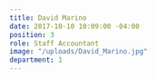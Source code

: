 ```yaml
---
title: David Marino
date: 2017-10-10 10:09:00 -04:00
position: 3
role: Staff Accountant
image: "/uploads/David_Marino.jpg"
department: 1
---
```

